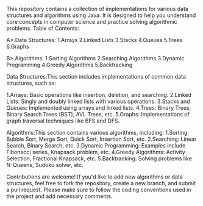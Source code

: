 This repository contains a collection of implementations for various data structures and algorithms using Java.
It is designed to help you understand core concepts in computer science and practice solving algorithmic problems.
Table of Contents:

A>.Data Structures:
1.Arrays
2.Linked Lists
3.Stacks
4.Queues
5.Trees
6.Graphs

B>.Algorithms:
1.Sorting Algorithms
2.Searching Algorithms
3.Dynamic Programming
4.Greedy Algorithms
5.Backtracking

Data Structures:This section includes implementations of common data structures, such as:

1.Arrays: Basic operations like insertion, deletion, and searching.
2.Linked Lists: Singly and doubly linked lists with various operations.
3.Stacks and Queues: Implemented using arrays and linked lists.
4.Trees: Binary Trees, Binary Search Trees (BST), AVL Trees, etc.
5.Graphs: Implementations of graph traversal techniques like BFS and DFS.

Algorithms:This section contains various algorithms, including:
1.Sorting: Bubble Sort, Merge Sort, Quick Sort, Insertion Sort, etc.
2.Searching: Linear Search, Binary Search, etc.
3.Dynamic Programming: Examples include Fibonacci series, Knapsack problem, etc.
4.Greedy Algorithms: Activity Selection, Fractional Knapsack, etc.
5.Backtracking: Solving problems like N-Queens, Sudoku solver, etc.

Contributions are welcome! If you'd like to add new algorithms or data structures, feel free to fork the repository, 
create a new branch, and submit a pull request. Please make sure to follow the coding conventions used in the project and add necessary comments.
